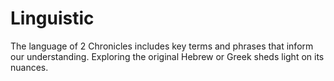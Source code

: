 # Linguistic

The language of 2 Chronicles includes key terms and phrases that inform our understanding. Exploring the original Hebrew or Greek sheds light on its nuances.

